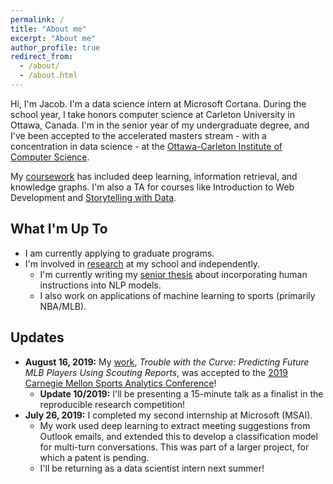```yaml
---
permalink: /
title: "About me"
excerpt: "About me"
author_profile: true
redirect_from: 
  - /about/
  - /about.html
---
```


Hi, I'm Jacob. I'm a data science intern at Microsoft Cortana. During the school year, I take honors computer science at Carleton University in Ottawa, Canada. I'm in the senior year of my undergraduate degree, and I've been accepted to the accelerated masters stream - with a concentration in data science - at the [Ottawa-Carleton Institute of Computer Science](https://carleton.ca/scs/mcs-accelerated-stream/). 

My [coursework](/education) has included deep learning, information retrieval, and knowledge graphs. I'm also a TA for courses like Introduction to Web Development and [Storytelling with Data](http://www.davidmckie.com/professional-skills-data-storytelling-33310-jour-4401-a-2/).

## What I'm Up To

* I am currently applying to graduate programs. 
* I'm involved in [research](/research/) at my school and independently.
  * I'm currently writing my [senior thesis](/research/thesis) about incorporating human instructions into NLP models.
  * I also work on applications of machine learning to sports (primarily NBA/MLB).

## Updates

* <b>August 16, 2019:</b> My [work](/research/twtc), <i style="font-style: italic">Trouble with the Curve: Predicting Future MLB Players Using Scouting Reports</i>, was accepted to the [2019 Carnegie Mellon Sports Analytics Conference](http://www.stat.cmu.edu/cmsac/)!    
  * <b>Update 10/2019:</b> I'll be presenting a 15-minute talk as a finalist in the reproducible research competition!
* <b>July 26, 2019:</b> I completed my second internship at Microsoft (MSAI). 
  * My work used deep learning to extract meeting suggestions from Outlook emails, and extended this to develop a classification model for multi-turn conversations. This was part of a larger project, for which a patent is pending.
  * I'll be returning as a data scientist intern next summer!